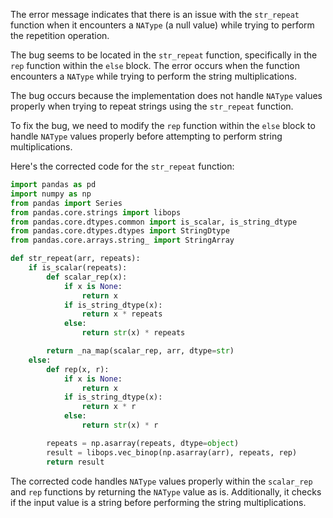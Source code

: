 The error message indicates that there is an issue with the `str_repeat` function when it encounters a `NAType` (a null value) while trying to perform the repetition operation.

The bug seems to be located in the `str_repeat` function, specifically in the `rep` function within the `else` block. The error occurs when the function encounters a `NAType` while trying to perform the string multiplications.

The bug occurs because the implementation does not handle `NAType` values properly when trying to repeat strings using the `str_repeat` function.

To fix the bug, we need to modify the `rep` function within the `else` block to handle `NAType` values properly before attempting to perform string multiplications.

Here's the corrected code for the `str_repeat` function:

```python
import pandas as pd
import numpy as np
from pandas import Series
from pandas.core.strings import libops
from pandas.core.dtypes.common import is_scalar, is_string_dtype
from pandas.core.dtypes.dtypes import StringDtype
from pandas.core.arrays.string_ import StringArray

def str_repeat(arr, repeats):
    if is_scalar(repeats):
        def scalar_rep(x):
            if x is None:
                return x
            if is_string_dtype(x):
                return x * repeats
            else:
                return str(x) * repeats

        return _na_map(scalar_rep, arr, dtype=str)
    else:
        def rep(x, r):
            if x is None:
                return x
            if is_string_dtype(x):
                return x * r
            else:
                return str(x) * r

        repeats = np.asarray(repeats, dtype=object)
        result = libops.vec_binop(np.asarray(arr), repeats, rep)
        return result
```

The corrected code handles `NAType` values properly within the `scalar_rep` and `rep` functions by returning the `NAType` value as is. Additionally, it checks if the input value is a string before performing the string multiplications.